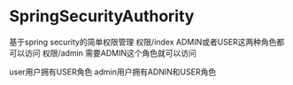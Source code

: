 # SpringSecurityAuthority
基于spring security的简单权限管理
权限/index ADMIN或者USER这两种角色都可以访问
权限/admin 需要ADMIN这个角色就可以访问

user用户拥有USER角色
admin用户拥有ADNIN和USER角色
